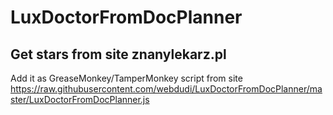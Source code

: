 # LuxDoctorFromDocPlanner
## Get stars from site znanylekarz.pl

Add it as GreaseMonkey/TamperMonkey script from site https://raw.githubusercontent.com/webdudi/LuxDoctorFromDocPlanner/master/LuxDoctorFromDocPlanner.js
